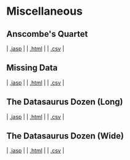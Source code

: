 #  Miscellaneous 



## Anscombe's Quartet 
 | [.jasp](https://github.com/jasp-stats/jasp-data-library/raw/main/Anscombe's%20Quartet/Anscombe's%20Quartet.jasp) | | [.html](https://htmlpreview.github.io/?https://github.com/jasp-stats/jasp-data-library/blob/main/Anscombe's%20Quartet/index.html) | | [.csv](https://raw.githubusercontent.com/jasp-stats/jasp-data-library/main/Anscombe's%20Quartet/Anscombe's%20Quartet.csv) |

## Missing Data 
 | [.jasp](https://github.com/jasp-stats/jasp-data-library/raw/main/Missing%20Data/Missing%20Data.jasp) | | [.html](https://htmlpreview.github.io/?https://github.com/jasp-stats/jasp-data-library/blob/main/Missing%20Data/index.html) | | [.csv](https://raw.githubusercontent.com/jasp-stats/jasp-data-library/main/Missing%20Data/Missing%20Data.csv) |

## The Datasaurus Dozen (Long) 
 | [.jasp](https://github.com/jasp-stats/jasp-data-library/raw/main/The%20Datasaurus%20Dozen%20(Long)/The%20Datasaurus%20Dozen%20(Long).jasp) | | [.html](https://htmlpreview.github.io/?https://github.com/jasp-stats/jasp-data-library/blob/main/The%20Datasaurus%20Dozen%20(Long)/index.html) | | [.csv](https://raw.githubusercontent.com/jasp-stats/jasp-data-library/main/The%20Datasaurus%20Dozen%20(Long)/The%20Datasaurus%20Dozen%20(Long).csv) |

## The Datasaurus Dozen (Wide) 
 | [.jasp](https://github.com/jasp-stats/jasp-data-library/raw/main/The%20Datasaurus%20Dozen%20(Wide)/The%20Datasaurus%20Dozen%20(Wide).jasp) | | [.html](https://htmlpreview.github.io/?https://github.com/jasp-stats/jasp-data-library/blob/main/The%20Datasaurus%20Dozen%20(Wide)/index.html) | | [.csv](https://raw.githubusercontent.com/jasp-stats/jasp-data-library/main/The%20Datasaurus%20Dozen%20(Wide)/The%20Datasaurus%20Dozen%20(Wide).csv) |